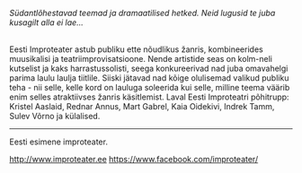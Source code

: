 *Südantlõhestavad teemad ja dramaatilised hetked. Neid lugusid te juba kusagilt alla ei lae...*<br><br>

Eesti Improteater astub publiku ette nõudlikus žanris, kombineerides muusikalisi ja teatriimprovisatsioone. Nende artistide seas on kolm-neli kutselist ja kaks harrastussolisti, seega konkureerivad nad juba omavahelgi parima laulu laulja tiitlile. Siiski jätavad nad kõige olulisemad valikud publiku teha - nii selle, kelle kord on lauluga soleerida kui selle, milline teema väärib enim selles atraktiivses žanris käsitlemist.
Laval Eesti Improteatri põhitrupp: Kristel Aaslaid, Rednar Annus, Mart Gabrel, Kaia Oidekivi, Indrek Tamm, Sulev Võrno ja külalised.

---
Eesti esimene improteater.

http://www.improteater.ee
https://www.facebook.com/improteater/
